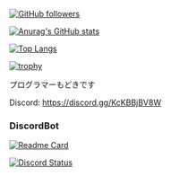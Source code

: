 [![GitHub followers](https://img.shields.io/github/followers/aic-6301?style=social)](https://github.com/aic-6301)

[![Anurag's GitHub stats](https://github-readme-stats.vercel.app/api?username=aic-6301&locale=ja&theme=nord)](https://github.com/anuraghazra/github-readme-stats)

[![Top Langs](https://github-readme-stats.vercel.app/api/top-langs/?username=aic-6301&theme=nord&&locale=ja&layout=compact)](https://github.com/anuraghazra/github-readme-stats)

[![trophy](https://github-profile-trophy.vercel.app/?username=aic-6301&theme=nord&locale=ja)](https://github.com/ryo-ma/github-profile-trophy)


プログラマーもどきです

Discord: https://discord.gg/KcKBBjBV8W

### DiscordBot

[![Readme Card](https://github-readme-stats.vercel.app/api/pin/?username=aic-6301&repo=AicyBot&theme=nord)](https://github.com/aic-6301/AicyBot)

[![Discord Status](https://discord.c99.nl/widget/theme-1/964887498436276305.png)](https://discord.c99.nl)
